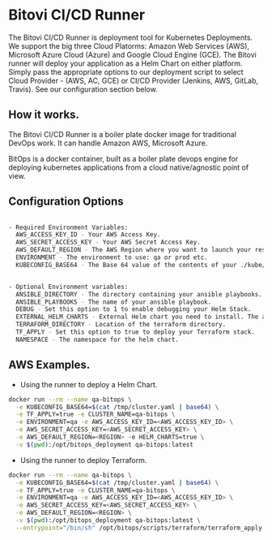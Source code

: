 # Bitovi CI/CD Runner

The Bitovi CI/CD Runner is deployment tool for Kubernetes Deployments. We support the big three Cloud Platorms: Amazon Web Services (AWS), Microsoft Azure Cloud (Azure) and Google Cloud Engine (GCE). The Bitovi runner will deploy your application as a Helm Chart on either platform. Simply pass the appropriate options to our deployment script to select Cloud Provider - (AWS, AC, GCE) or CI/CD Provider (Jenkins, AWS, GitLab, Travis). See our configuration section below.

## How it works.

The Bitovi CI/CD Runner is a boiler plate docker image for traditional DevOps 
work. It can handle Amazon AWS, Microsoft Azure.

BitOps is a docker container, built as a boiler plate devops engine for deploying kubernetes applications from a cloud native/agnostic point of view.

## Configuration Options

```bash

- Required Environment Variables:
  AWS_ACCESS_KEY_ID - Your AWS Access Key.
  AWS_SECRET_ACCESS_KEY - Your AWS Secret Access Key.
  AWS_DEFAULT_REGION - The AWS Region where you want to launch your resources.
  ENVIRONMENT - The environment to use: qa or prod etc.
  KUBECONFIG_BASE64 - The Base 64 value of the contents of your ./kube/config


- Optional Environment variables:
  ANSIBLE_DIRECTORY - The directory containing your ansible playbooks.
  ANSIBLE_PLAYBOOKS - The name of your ansible playbook.
  DEBUG - Set this option to 1 to enable debugging your Helm Stack.
  EXTERNAL_HELM_CHARTS - External Helm chart you need to install. The arguments for each repo should be separated a comma. Use the form: <NAME>,<REPO_KEY>,<REPO_URL>.
  TERRAFORM_DIRECTORY - Location of the terraform directory.
  TF_APPLY - Set this option to true to deploy your Terraform stack. 
  NAMESPACE - The namespace for the helm chart.


```

## AWS Examples.

- Using the runner to deploy a Helm Chart.

```bash
docker run --rm --name qa-bitops \
  -e KUBECONFIG_BASE64=$(cat /tmp/cluster.yaml | base64) \
  -e TF_APPLY=true -e CLUSTER_NAME=qa-bitops \
  -e ENVIRONMENT=qa -e AWS_ACCESS_KEY_ID=<AWS_ACCESS_KEY_ID> \
  -e AWS_SECRET_ACCESS_KEY=<AWS_SECRET_ACCESS_KEY> \
  -e AWS_DEFAULT_REGION=<REGION> -e HELM_CHARTS=true \
  -v $(pwd):/opt/bitops_deployment qa-bitops:latest
```

- Using the runner to deploy Terraform.

```bash
docker run --rm --name qa-bitops \
  -e KUBECONFIG_BASE64=$(cat /tmp/cluster.yaml | base64) \
  -e TF_APPLY=true -e CLUSTER_NAME=qa-bitops \
  -e ENVIRONMENT=qa -e AWS_ACCESS_KEY_ID=<AWS_ACCESS_KEY_ID> \
  -e AWS_SECRET_ACCESS_KEY=<AWS_SECRET_ACCESS_KEY> \
  -e AWS_DEFAULT_REGION=<REGION> \
  -v $(pwd):/opt/bitops_deployment qa-bitops:latest \
  --entrypoint="/bin/sh" /opt/bitops/scripts/terraform/terraform_apply.sh
```